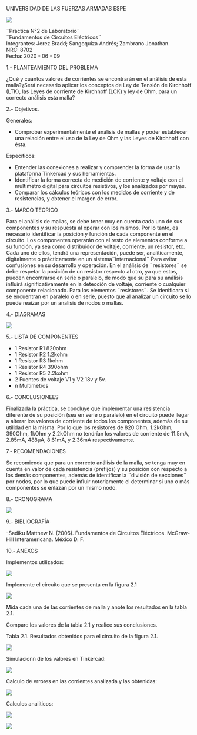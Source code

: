 UNIVERSIDAD DE LAS FUERZAS ARMADAS ESPE

![](https://github.com/BraddJCJ/Informe2_JEREZ_SANGOQUIZA_ZAMBRANO/blob/master/img/Logo_ESPE.png)

¨Práctica N°2 de Laboratorio¨  
¨Fundamentos de Circuitos Eléctricos¨  
Integrantes: Jerez Bradd; Sangoquiza Andrés; Zambrano Jonathan.  
NRC: 8702   
Fecha: 2020 - 06 - 09  

1.- PLANTEAMIENTO DEL PROBLEMA

¿Qué y cuántos valores de corrientes se encontrarán en el análisis de esta malla?¿Será necesario aplicar los conceptos de Ley de Tensión de Kirchhoff (LTK), las Leyes de corriente de Kirchhoff (LCK) y ley de Ohm, para un correcto análisis esta malla?


2.- Objetivos.

Generales:

- Comprobar experimentalmente el análisis de mallas y poder establecer una relación entre el uso de la Ley de Ohm y las Leyes de Kirchhoff con ésta.

Específicos:

- Entender las conexiones a realizar y comprender la forma de usar la plataforma Tinkercad y sus herramientas.
- Identificar la forma correcta de medición de corriente y voltaje con el multímetro digital para circuitos resistivos, y los analizados por mayas.
- Comparar los cálculos teóricos con los medidos de corriente y de resistencias, y obtener el margen de error.

3.- MARCO TEORICO

Para el análisis de mallas, se debe tener muy en cuenta cada uno de sus componentes y su respuesta al operar con los mismos. Por lo tanto, es necesario identificar la posición y función de cada componente en el circuito. Los componentes operarán con el resto de elementos conforme a su función, ya sea como distribuidor de voltaje, corriente, un resistor, etc. Cada uno de ellos, tendrá una representación, puede ser, analíticamente, digitalmente o prácticamente en un sistema¨internacional¨ Para evitar confusiones en su desarrollo y operación. En el análisis de ¨resistores¨ se debe respetar la posición de un resistor respecto al otro, ya que estos, pueden encontrarse en serie o paralelo, de modo que su para su análisis influirá significativamente en la detección de voltaje, corriente o cualquier componente relacionado.  Para los elementos ¨resistores¨.
 Se idenificara si se encuentran en paralelo o en serie, puesto que al analizar un circuito se lo puede reaizar por un analisis de nodos o mallas.

4.- DIAGRAMAS 

![](https://github.com/BraddJCJ/Informe2_JEREZ_SANGOQUIZA_ZAMBRANO/blob/master/img/Diagrama.png)

5.- LISTA DE COMPONENTES 

* 1 Resistor  R1  820ohm
* 1 Resistor  R2  1.2kohm 
* 1 Resistor  R3  1kohm
* 1 Resistor  R4  390ohm 
* 1 Resistor  R5 2.2kohm
* 2 Fuentes de voltaje  V1 y V2 18v y 5v.
* n Multimetros

6.- CONCLUSIONEES

Finalizada la práctica, se concluye que implementar una resistencia diferente de su posición (sea en serie o paralelo) en el circuito puede llegar a alterar los valores de corriente de todos los componentes, además de su utilidad en la misma. Por lo que los resistores de 820 Ohm, 1.2kOhm, 390Ohm, 1kOhm y 2.2kOhm no tendrían los valores de corriente de 11.5mA, 2.85mA, 488μA, 8.61mA, y 2.36mA respectivamente.

7.- RECOMENDACIONES

Se recomienda que para un correcto análisis de la malla, se tenga muy en cuenta en valor de cada resistencia (prefijos) y su posición con respecto a los demás componentes, además de identificar la ¨división de secciones¨ por nodos, por lo que puede influir notoriamente el determinar si uno o más componentes se enlazan por un mismo nodo.

8.- CRONOGRAMA

![](https://github.com/BraddJCJ/Informe2_JEREZ_SANGOQUIZA_ZAMBRANO/blob/master/img/cronograma%202.0.jpg)

9.- BIBLIOGRAFÍA

-Sadiku Matthew N. (2006). Fundamentos de Circuitos Eléctricos. McGraw-Hill Interamericana. México D. F. 

10.- ANEXOS

Implementos utilizados:

![](https://github.com/BraddJCJ/Informe2_JEREZ_SANGOQUIZA_ZAMBRANO/blob/master/img/cronograma.jpg)

 Implemente el circuito que se presenta en la figura 2.1
 
 ![](https://github.com/BraddJCJ/Informe2_JEREZ_SANGOQUIZA_ZAMBRANO/blob/master/img/circuito.png)
 
  Mida cada una de las corrientes de malla y anote los resultados en la tabla 2.1.
  
   Compare los valores de la tabla 2.1 y realice sus conclusiones.
   
   Tabla 2.1. Resultados obtenidos para el circuito de la figura 2.1.
   
![](https://github.com/BraddJCJ/Informe2_JEREZ_SANGOQUIZA_ZAMBRANO/blob/master/img/Tabla.jpg)

Simulacionn de los valores en Tinkercad:

![](https://github.com/BraddJCJ/Informe2_JEREZ_SANGOQUIZA_ZAMBRANO/blob/master/img/simulacion.jpg)

Calculo de errores en las corrientes analizada y  las obtenidas:

![](https://github.com/BraddJCJ/Informe2_JEREZ_SANGOQUIZA_ZAMBRANO/blob/master/img/errores.jpg)

Calculos analiticos:

![](https://github.com/BraddJCJ/Informe2_JEREZ_SANGOQUIZA_ZAMBRANO/blob/master/img/img172_page-0001.jpg)

![](https://github.com/BraddJCJ/Informe2_JEREZ_SANGOQUIZA_ZAMBRANO/blob/master/img/img173_page-0001.jpg)



